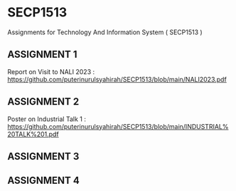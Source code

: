 # SECP1513
Assignments for Technology And Information System ( SECP1513 )
## ASSIGNMENT 1
Report on Visit to NALI 2023 : https://github.com/puterinurulsyahirah/SECP1513/blob/main/NALI2023.pdf
## ASSIGNMENT 2
Poster on Industrial Talk 1 : https://github.com/puterinurulsyahirah/SECP1513/blob/main/INDUSTRIAL%20TALK%201.pdf
## ASSIGNMENT 3

## ASSIGNMENT 4
